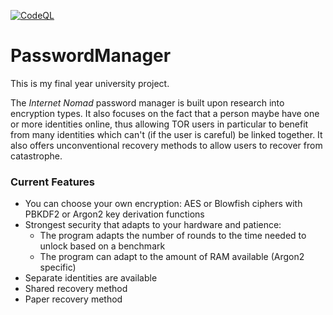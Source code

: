 [![CodeQL](https://github.com/c3ypt1c/PasswordManager/actions/workflows/codeql-analysis.yml/badge.svg)](https://github.com/c3ypt1c/PasswordManager/actions/workflows/codeql-analysis.yml)

# PasswordManager

This is my final year university project.

The *Internet Nomad* password manager is built upon research into encryption types. It also focuses on the fact that a person maybe have one or more identities online, thus allowing TOR users in particular to benefit from many identities which can't (if the user is careful) be linked together. It also offers unconventional recovery methods to allow users to recover from catastrophe. 

### Current Features
 - You can choose your own encryption: AES or Blowfish ciphers with PBKDF2 or Argon2 key derivation functions
 - Strongest security that adapts to your hardware and patience:
   - The program adapts the number of rounds to the time needed to unlock based on a benchmark
   - The program can adapt to the amount of RAM available (Argon2 specific)
 - Separate identities are available
 - Shared recovery method
 - Paper recovery method
